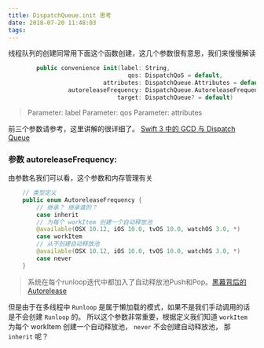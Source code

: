 ```yaml
---
title: DispatchQueue.init 思考
date: 2018-07-20 11:48:03
tags:
---
```

线程队列的创建同常用下面这个函数创建，这几个参数很有意思，我们来慢慢解读

``` swift
        public convenience init(label: String,
                                  qos: DispatchQoS = default,
                           attributes: DispatchQueue.Attributes = default,
                 autoreleaseFrequency: DispatchQueue.AutoreleaseFrequency = default,
                               target: DispatchQueue? = default)
```

> Parameter: label
> Parameter: qos
> Parameter: attributes

前三个参数请参考，这里讲解的很详细了。 [Swift 3 中的 GCD 与 Dispatch Queue](https://swift.gg/2016/11/30/grand-central-dispatch)

### 参数 autoreleaseFrequency:

由参数名我们可以看，这个参数和内存管理有关

``` swift
    // 类型定义
    public enum AutoreleaseFrequency {
        // 继承？ 继承谁的？
        case inherit
        // 为每个 workItem 创建一个自动释放池
        @available(OSX 10.12, iOS 10.0, tvOS 10.0, watchOS 3.0, *)
        case workItem
        // 从不创建自动释放池
        @available(OSX 10.12, iOS 10.0, tvOS 10.0, watchOS 3.0, *)
        case never
    }
```

> 系统在每个runloop迭代中都加入了自动释放池Push和Pop。[黑幕背后的Autorelease](https://blog.sunnyxx.com/2014/10/15/behind-autorelease/)


但是由于在多线程中 `Runloop` 是属于懒加载的模式，如果不是我们手动调用的话是不会创建 `Runloop` 的。
所以这个参数非常重要，根据定义我们知道 `workItem` 为每个 workItem 创建一个自动释放池， `never` 不会创建自动释放池， 那 `inherit` 呢？


